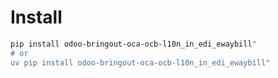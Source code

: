 # Install

```bash
pip install odoo-bringout-oca-ocb-l10n_in_edi_ewaybill"
# or
uv pip install odoo-bringout-oca-ocb-l10n_in_edi_ewaybill"
```
